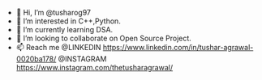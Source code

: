 - 👋 Hi, I’m @tusharog97
- 👀 I’m interested in C++,Python.
- 🌱 I’m currently learning DSA.
- 💞️ I’m looking to collaborate on Open Source Project.
- 📫 Reach me @LINKEDIN
      https://www.linkedin.com/in/tushar-agrawal-0020ba178/
      @INSTAGRAM
      https://www.instagram.com/thetusharagrawal/

<!---
tusharog97/tusharog97 is a ✨ special ✨ repository because its `README.md` (this file) appears on your GitHub profile.
You can click the Preview link to take a look at your changes.
--->
